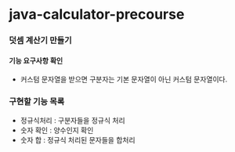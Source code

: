 # java-calculator-precourse

### 덧셈 계산기 만들기

#### 기능 요구사항 확인

- 커스텀 문자열을 받으면 구분자는 기본 문자열이 아닌 커스텀 문자열이다.

### 구현할 기능 목록

- 정규식처리 : 구분자들을 정규식 처리
- 숫자 확인 : 양수인지 확인
- 숫자 합 : 정규식 처리된 문자들을 합처리